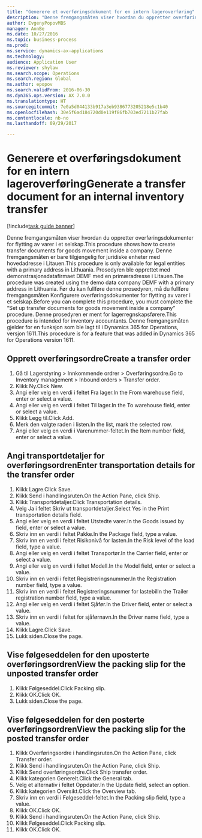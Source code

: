 ```yaml
--- 
title: "Generere et overføringsdokument for en intern lageroverføring"
description: "Denne fremgangsmåten viser hvordan du oppretter overføringsdokumenter for flytting av varer i et selskap."
author: EvgenyPopovMBS
manager: AnnBe
ms.date: 10/27/2016
ms.topic: business-process
ms.prod: 
ms.service: dynamics-ax-applications
ms.technology: 
audience: Application User
ms.reviewer: shylaw
ms.search.scope: Operations
ms.search.region: Global
ms.author: epopov
ms.search.validFrom: 2016-06-30
ms.dyn365.ops.version: AX 7.0.0
ms.translationtype: HT
ms.sourcegitcommit: 7e0a5d044133b917a3eb9386773205218e5c1b40
ms.openlocfilehash: 30e5f6ad184720d0e119f86fb703ed7211b27fab
ms.contentlocale: nb-no
ms.lasthandoff: 09/29/2017

---
```

# <a name="generate-a-transfer-document-for-an-internal-inventory-transfer"></a><span data-ttu-id="6255a-103">Generere et overføringsdokument for en intern lageroverføring</span><span class="sxs-lookup"><span data-stu-id="6255a-103">Generate a transfer document for an internal inventory transfer</span></span>

[!include[task guide banner](../../includes/task-guide-banner.md)]

<span data-ttu-id="6255a-104">Denne fremgangsmåten viser hvordan du oppretter overføringsdokumenter for flytting av varer i et selskap.</span><span class="sxs-lookup"><span data-stu-id="6255a-104">This procedure shows how to create transfer documents for goods movement inside a company.</span></span> <span data-ttu-id="6255a-105">Denne fremgangsmåten er bare tilgjengelig for juridiske enheter med hovedadresse i Litauen.</span><span class="sxs-lookup"><span data-stu-id="6255a-105">This procedure is only available for legal entities with a primary address in Lithuania.</span></span> <span data-ttu-id="6255a-106">Prosedyren ble opprettet med demonstrasjonsdatafirmaet DEMF med en primæradresse i Litauen.</span><span class="sxs-lookup"><span data-stu-id="6255a-106">The procedure was created using the demo data company DEMF with a primary address in Lithuania.</span></span> <span data-ttu-id="6255a-107">Før du kan fullføre denne prosedyren, må du fullføre fremgangsmåten Konfigurere overføringsdokumenter for flytting av varer i et selskap.</span><span class="sxs-lookup"><span data-stu-id="6255a-107">Before you can complete this procedure, you must complete the “Set up transfer documents for goods movement inside a company” procedure.</span></span> <span data-ttu-id="6255a-108">Denne prosedyren er ment for lagerregnskapsførere.</span><span class="sxs-lookup"><span data-stu-id="6255a-108">This procedure is intended for inventory accountants.</span></span> <span data-ttu-id="6255a-109">Denne fremgangsmåten gjelder for en funksjon som ble lagt til i Dynamics 365 for Operations, versjon 1611.</span><span class="sxs-lookup"><span data-stu-id="6255a-109">This procedure is for a feature that was added in Dynamics 365 for Operations version 1611.</span></span>


## <a name="create-a-transfer-order"></a><span data-ttu-id="6255a-110">Opprett overføringsordre</span><span class="sxs-lookup"><span data-stu-id="6255a-110">Create a transfer order</span></span>
1. <span data-ttu-id="6255a-111">Gå til Lagerstyring > Innkommende ordrer > Overføringsordre.</span><span class="sxs-lookup"><span data-stu-id="6255a-111">Go to Inventory management > Inbound orders > Transfer order.</span></span>
2. <span data-ttu-id="6255a-112">Klikk Ny.</span><span class="sxs-lookup"><span data-stu-id="6255a-112">Click New.</span></span>
3. <span data-ttu-id="6255a-113">Angi eller velg en verdi i feltet Fra lager.</span><span class="sxs-lookup"><span data-stu-id="6255a-113">In the From warehouse field, enter or select a value.</span></span>
4. <span data-ttu-id="6255a-114">Angi eller velg en verdi i feltet Til lager.</span><span class="sxs-lookup"><span data-stu-id="6255a-114">In the To warehouse field, enter or select a value.</span></span>
5. <span data-ttu-id="6255a-115">Klikk Legg til.</span><span class="sxs-lookup"><span data-stu-id="6255a-115">Click Add.</span></span>
6. <span data-ttu-id="6255a-116">Merk den valgte raden i listen.</span><span class="sxs-lookup"><span data-stu-id="6255a-116">In the list, mark the selected row.</span></span>
7. <span data-ttu-id="6255a-117">Angi eller velg en verdi i Varenummer-feltet.</span><span class="sxs-lookup"><span data-stu-id="6255a-117">In the Item number field, enter or select a value.</span></span>

## <a name="enter-transportation-details-for-the-transfer-order"></a><span data-ttu-id="6255a-118">Angi transportdetaljer for overføringsordren</span><span class="sxs-lookup"><span data-stu-id="6255a-118">Enter transportation details for the transfer order</span></span>
1. <span data-ttu-id="6255a-119">Klikk Lagre.</span><span class="sxs-lookup"><span data-stu-id="6255a-119">Click Save.</span></span>
2. <span data-ttu-id="6255a-120">Klikk Send i handlingsruten.</span><span class="sxs-lookup"><span data-stu-id="6255a-120">On the Action Pane, click Ship.</span></span>
3. <span data-ttu-id="6255a-121">Klikk Transportdetaljer.</span><span class="sxs-lookup"><span data-stu-id="6255a-121">Click Transportation details.</span></span>
4. <span data-ttu-id="6255a-122">Velg Ja i feltet Skriv ut transportdetaljer.</span><span class="sxs-lookup"><span data-stu-id="6255a-122">Select Yes in the Print transportation details field.</span></span>
5. <span data-ttu-id="6255a-123">Angi eller velg en verdi i feltet Utstedte varer.</span><span class="sxs-lookup"><span data-stu-id="6255a-123">In the Goods issued by field, enter or select a value.</span></span>
6. <span data-ttu-id="6255a-124">Skriv inn en verdi i feltet Pakke.</span><span class="sxs-lookup"><span data-stu-id="6255a-124">In the Package field, type a value.</span></span>
7. <span data-ttu-id="6255a-125">Skriv inn en verdi i feltet Risikonivå for lasten.</span><span class="sxs-lookup"><span data-stu-id="6255a-125">In the Risk level of the load field, type a value.</span></span>
8. <span data-ttu-id="6255a-126">Angi eller velg en verdi i feltet Transportør.</span><span class="sxs-lookup"><span data-stu-id="6255a-126">In the Carrier field, enter or select a value.</span></span>
9. <span data-ttu-id="6255a-127">Angi eller velg en verdi i feltet Modell.</span><span class="sxs-lookup"><span data-stu-id="6255a-127">In the Model field, enter or select a value.</span></span>
10. <span data-ttu-id="6255a-128">Skriv inn en verdi i feltet Registreringsnummer.</span><span class="sxs-lookup"><span data-stu-id="6255a-128">In the Registration number field, type a value.</span></span>
11. <span data-ttu-id="6255a-129">Skriv inn en verdi i feltet Registreringsnummer for lastebil</span><span class="sxs-lookup"><span data-stu-id="6255a-129">In the Trailer registration number field, type a value.</span></span>
12. <span data-ttu-id="6255a-130">Angi eller velg en verdi i feltet Sjåfør.</span><span class="sxs-lookup"><span data-stu-id="6255a-130">In the Driver field, enter or select a value.</span></span>
13. <span data-ttu-id="6255a-131">Skriv inn en verdi i feltet for sjåførnavn.</span><span class="sxs-lookup"><span data-stu-id="6255a-131">In the Driver name field, type a value.</span></span>
14. <span data-ttu-id="6255a-132">Klikk Lagre.</span><span class="sxs-lookup"><span data-stu-id="6255a-132">Click Save.</span></span>
15. <span data-ttu-id="6255a-133">Lukk siden.</span><span class="sxs-lookup"><span data-stu-id="6255a-133">Close the page.</span></span>

## <a name="view-the-packing-slip-for-the-unposted-transfer-order"></a><span data-ttu-id="6255a-134">Vise følgeseddelen for den uposterte overføringsordren</span><span class="sxs-lookup"><span data-stu-id="6255a-134">View the packing slip for the unposted transfer order</span></span>
1. <span data-ttu-id="6255a-135">Klikk Følgeseddel.</span><span class="sxs-lookup"><span data-stu-id="6255a-135">Click Packing slip.</span></span>
2. <span data-ttu-id="6255a-136">Klikk OK.</span><span class="sxs-lookup"><span data-stu-id="6255a-136">Click OK.</span></span>
3. <span data-ttu-id="6255a-137">Lukk siden.</span><span class="sxs-lookup"><span data-stu-id="6255a-137">Close the page.</span></span>

## <a name="view-the-packing-slip-for-the-posted-transfer-order"></a><span data-ttu-id="6255a-138">Vise følgeseddelen for den posterte overføringsordren</span><span class="sxs-lookup"><span data-stu-id="6255a-138">View the packing slip for the posted transfer order</span></span>
1. <span data-ttu-id="6255a-139">Klikk Overføringsordre i handlingsruten.</span><span class="sxs-lookup"><span data-stu-id="6255a-139">On the Action Pane, click Transfer order.</span></span>
2. <span data-ttu-id="6255a-140">Klikk Send i handlingsruten.</span><span class="sxs-lookup"><span data-stu-id="6255a-140">On the Action Pane, click Ship.</span></span>
3. <span data-ttu-id="6255a-141">Klikk Send overføringsordre.</span><span class="sxs-lookup"><span data-stu-id="6255a-141">Click Ship transfer order.</span></span>
4. <span data-ttu-id="6255a-142">Klikk kategorien Generelt.</span><span class="sxs-lookup"><span data-stu-id="6255a-142">Click the General tab.</span></span>
5. <span data-ttu-id="6255a-143">Velg et alternativ i feltet Oppdater.</span><span class="sxs-lookup"><span data-stu-id="6255a-143">In the Update field, select an option.</span></span>
6. <span data-ttu-id="6255a-144">Klikk kategorien Oversikt.</span><span class="sxs-lookup"><span data-stu-id="6255a-144">Click the Overview tab.</span></span>
7. <span data-ttu-id="6255a-145">Skriv inn en verdi i Følgeseddel-feltet.</span><span class="sxs-lookup"><span data-stu-id="6255a-145">In the Packing slip field, type a value.</span></span>
8. <span data-ttu-id="6255a-146">Klikk OK.</span><span class="sxs-lookup"><span data-stu-id="6255a-146">Click OK.</span></span>
9. <span data-ttu-id="6255a-147">Klikk Send i handlingsruten.</span><span class="sxs-lookup"><span data-stu-id="6255a-147">On the Action Pane, click Ship.</span></span>
10. <span data-ttu-id="6255a-148">Klikk Følgeseddel.</span><span class="sxs-lookup"><span data-stu-id="6255a-148">Click Packing slip.</span></span>
11. <span data-ttu-id="6255a-149">Klikk OK.</span><span class="sxs-lookup"><span data-stu-id="6255a-149">Click OK.</span></span>


